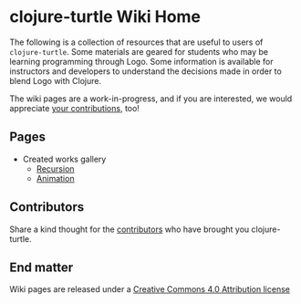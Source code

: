 # clojure-turtle Wiki Home

The following is a collection of resources that are useful to users of `clojure-turtle`.  Some materials are geared for students who may be learning programming through Logo.  Some information is available for instructors and developers to understand the decisions made in order to blend Logo with Clojure.

The wiki pages are a work-in-progress, and if you are interested, we would appreciate [your contributions](https://github.com/google/clojure-turtle#how-to-contribute), too!

## Pages

* Created works gallery
  * [Recursion](recursion)
  * [Animation](animation)

## Contributors

Share a kind thought for the [contributors](contributors) who have brought you clojure-turtle.

## End matter

Wiki pages are released under a [Creative Commons 4.0 Attribution license](http://creativecommons.org/licenses/by/4.0/)
